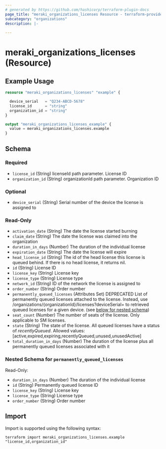 ```yaml
---
# generated by https://github.com/hashicorp/terraform-plugin-docs
page_title: "meraki_organizations_licenses Resource - terraform-provider-meraki"
subcategory: "organizations"
description: |-
  
---
```


# meraki_organizations_licenses (Resource)



## Example Usage

```terraform
resource "meraki_organizations_licenses" "example" {

  device_serial   = "Q234-ABCD-5678"
  license_id      = "string"
  organization_id = "string"
}

output "meraki_organizations_licenses_example" {
  value = meraki_organizations_licenses.example
}
```

<!-- schema generated by tfplugindocs -->
## Schema

### Required

- `license_id` (String) licenseId path parameter. License ID
- `organization_id` (String) organizationId path parameter. Organization ID

### Optional

- `device_serial` (String) Serial number of the device the license is assigned to

### Read-Only

- `activation_date` (String) The date the license started burning
- `claim_date` (String) The date the license was claimed into the organization
- `duration_in_days` (Number) The duration of the individual license
- `expiration_date` (String) The date the license will expire
- `head_license_id` (String) The id of the head license this license is queued behind. If there is no head license, it returns nil.
- `id` (String) License ID
- `license_key` (String) License key
- `license_type` (String) License type
- `network_id` (String) ID of the network the license is assigned to
- `order_number` (String) Order number
- `permanently_queued_licenses` (Attributes Set) DEPRECATED List of permanently queued licenses attached to the license. Instead, use /organizations/{organizationId}/licenses?deviceSerial= to retrieved queued licenses for a given device. (see [below for nested schema](#nestedatt--permanently_queued_licenses))
- `seat_count` (Number) The number of seats of the license. Only applicable to SM licenses.
- `state` (String) The state of the license. All queued licenses have a status of *recentlyQueued*.
                                  Allowed values: [active,expired,expiring,recentlyQueued,unused,unusedActive]
- `total_duration_in_days` (Number) The duration of the license plus all permanently queued licenses associated with it

<a id="nestedatt--permanently_queued_licenses"></a>
### Nested Schema for `permanently_queued_licenses`

Read-Only:

- `duration_in_days` (Number) The duration of the individual license
- `id` (String) Permanently queued license ID
- `license_key` (String) License key
- `license_type` (String) License type
- `order_number` (String) Order number

## Import

Import is supported using the following syntax:

```shell
terraform import meraki_organizations_licenses.example "license_id,organization_id"
```
